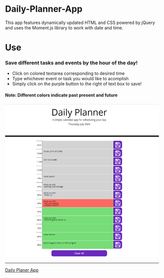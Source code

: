 # Daily-Planner-App
This app features dynamically updated HTML and CSS powered by jQuery and uses the Moment.js library to work with date and time.

# Use

### Save different tasks and events by the hour of the day!
- Click on colored textarea corresponding to desired time
- Type whichever event or task you would like to acomplish
- Simply click on the purple button to the right of text box to save!
#### Note: Different colors indicate past present and future


![Screen Shot](Assets/Screenshot.jpg)

- - -
[Daily Planer App](https://santu14.github.io/Daily-Planner-App/)
